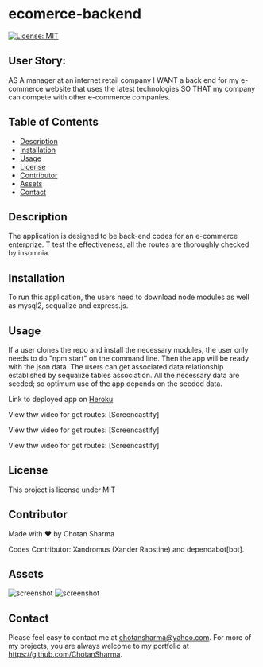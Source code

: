 # ecomerce-backend

[![License: MIT](https://img.shields.io/badge/License-MIT-yellow.svg)](https://opensource.org/licenses/MIT)

## User Story:
AS A manager at an internet retail company
I WANT a back end for my e-commerce website that uses the latest technologies
SO THAT my company can compete with other e-commerce companies.

## Table of Contents
* [Description](#description)
* [Installation](#installation)
* [Usage](#usage)
* [License](#license)
* [Contributor](#contributor)
* [Assets](#assets)
* [Contact](#contact)

## Description
The application is designed to be back-end codes for an e-commerce enterprize. T test the effectiveness, all the routes are thoroughly checked by insomnia. 
## Installation 
To run this application, the users need to download node modules as well as mysql2, sequalize and express.js. 
## Usage 
If a user clones the repo and install the necessary modules, the user only needs to do "npm start" on the command line. Then the app will be ready with the json data. The users can get associated data relationship established by sequalize tables association. All the necessary data are seeded; so optimum use of the app depends on the seeded data.

Link to deployed app on [Heroku](https://peaceful-fortress-82620.herokuapp.com/)

View thw video for get routes: [Screencastify]

View thw video for get routes: [Screencastify]

View thw video for get routes: [Screencastify]

## License 
This project is license under MIT
## Contributor
Made with ❤️ by Chotan Sharma

 Codes Contributor: Xandromus (Xander Rapstine) and dependabot[bot].
## Assets
![screenshot]()
![screenshot]()
## Contact
Please  feel easy to contact me at chotansharma@yahoo.com. For more of my projects, you are always welcome to my portfolio at https://github.com/ChotanSharma.